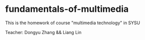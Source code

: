 # fundamentals-of-multimedia
This is the homework of course "multimedia technology" in SYSU

Teacher: Dongyu Zhang && Liang Lin

